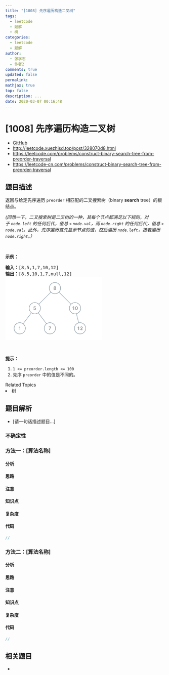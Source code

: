 ```yaml
---
title: "[1008] 先序遍历构造二叉树"
tags:
  - leetcode
  - 题解
  - 树
categories:
  - leetcode
  - 题解
author:
  - 张学志
  - 作者2
comments: true
updated: false
permalink:
mathjax: true
top: false
description: ...
date: 2020-03-07 00:16:48
---
```



# [1008] 先序遍历构造二叉树
* [GitHub](https://github.com/algoboy101/LeetCodeCrowdsource/tree/master/_posts/QA/%5B1008%5D%20%E5%85%88%E5%BA%8F%E9%81%8D%E5%8E%86%E6%9E%84%E9%80%A0%E4%BA%8C%E5%8F%89%E6%A0%91.md)
* http://leetcode.xuezhisd.top/post/328070d8.html
* https://leetcode.com/problems/construct-binary-search-tree-from-preorder-traversal
* https://leetcode-cn.com/problems/construct-binary-search-tree-from-preorder-traversal


## 题目描述

<p>返回与给定先序遍历&nbsp;<code>preorder</code> 相匹配的二叉搜索树（binary <strong>search</strong> tree）的根结点。</p>

<p><em>(回想一下，二叉搜索树是二叉树的一种，其每个节点都满足以下规则，对于&nbsp;<code>node.left</code>&nbsp;的任何后代，值总 <code>&lt;</code> <code>node.val</code>，而 <code>node.right</code> 的任何后代，值总 <code>&gt;</code> <code>node.val</code>。此外，先序遍历首先显示节点的值，然后遍历 <code>node.left</code>，接着遍历 <code>node.right</code>。）</em></p>

<p>&nbsp;</p>

<p><strong>示例：</strong></p>

<pre><strong>输入：</strong>[8,5,1,7,10,12]
<strong>输出：</strong>[8,5,10,1,7,null,12]
<img alt="" src="https://raw.githubusercontent.com/algoboy101/LeetCodeCrowdsource/master/imgs/1266.png" style="height: 200px; width: 306px;">
</pre>

<p>&nbsp;</p>

<p><strong>提示：</strong></p>

<ol>
	<li><code>1 &lt;= preorder.length &lt;= 100</code></li>
	<li>先序&nbsp;<code>preorder</code>&nbsp;中的值是不同的。</li>
</ol>
<div><div>Related Topics</div><div><li>树</li></div></div>


## 题目解析
* [请一句话描述题目...]

### 不确定性


### 方法一：[算法名称]

#### 分析

#### 思路

#### 注意

#### 知识点

#### 复杂度

#### 代码

```cpp
//
```


### 方法二：[算法名称]

#### 分析

#### 思路

#### 注意

#### 知识点

#### 复杂度

#### 代码

```cpp
//
```


## 相关题目
* 
